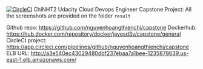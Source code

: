 [![CircleCI](https://dl.circleci.com/status-badge/img/gh/nguyenhoangthienchi/capstone/tree/master.svg?style=svg)](https://dl.circleci.com/status-badge/redirect/gh/nguyenhoangthienchi/capstone/tree/master)
ChiNHT2 Udacity Cloud Devops Engineer Capstone Project:
All the screenshots are provided on the folder `result`

Github repo: https://github.com/nguyenhoangthienchi/capstone
Dockerhub: https://hub.docker.com/repository/docker/jayesd3v/capstone/general
CircleCI project: https://app.circleci.com/pipelines/github/nguyenhoangthienchi/capstone
ELB URL: http://a3e540ec43029480dbf237ebaa7a1bee-1235878639.us-east-1.elb.amazonaws.com/
